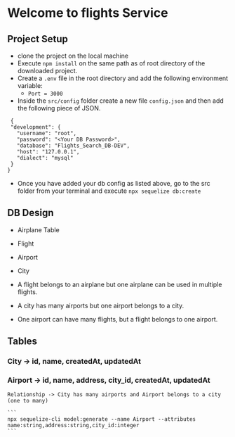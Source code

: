 # Welcome to flights Service

## Project Setup

 - clone the project on the local machine
 - Execute `npm install` on the same path as of root directory of the downloaded project.
 - Create a `.env` file in the root directory and add the following environment variable:
    - `Port = 3000`
 - Inside the `src/config` folder create a new file `config.json` and then add the following piece of JSON.

 ```
  {
  "development": {
    "username": "root",
    "password": "<Your DB Password>",
    "database": "Flights_Search_DB-DEV",
    "host": "127.0.0.1",
    "dialect": "mysql"
  }
}

 ```

 - Once you have added your db config as listed above, go to the src folder from your terminal and execute `npx sequelize db:create` 

 ## DB Design

 - Airplane Table
 - Flight
 - Airport
 - City

 - A flight belongs to an airplane but one airplane can be used in multiple flights.
 - A city has many airports but one airport belongs to a city.
 - One airport can have many flights, but a flight belongs to one airport.

 ## Tables 

 ### City -> id, name, createdAt, updatedAt
 ### Airport -> id, name, address, city_id, createdAt, updatedAt
    Relationship -> City has many airports and Airport belongs to a city (one to many)

    ```
    npx sequelize-cli model:generate --name Airport --attributes name:string,address:string,city_id:integer
    ```

